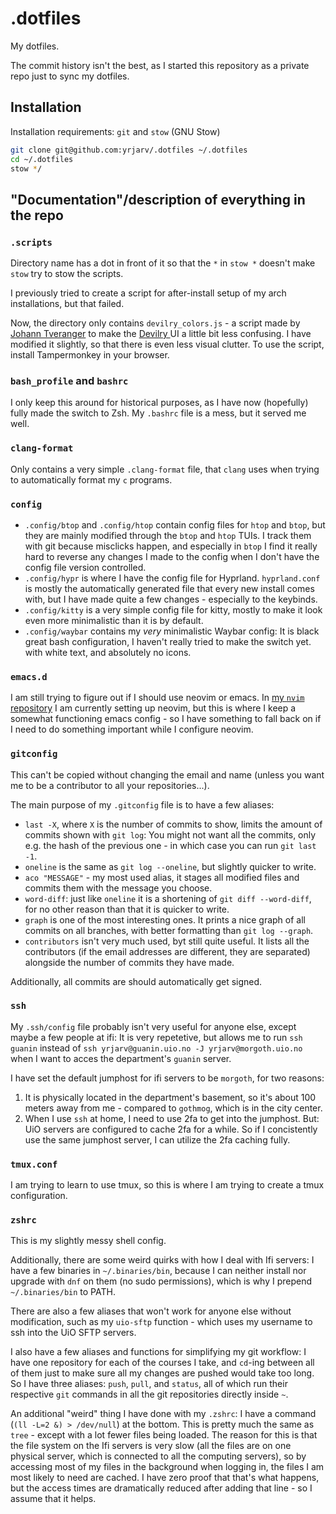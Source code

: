 # .dotfiles

My dotfiles.

The commit history isn't the best, as I started this repository as a private
repo just to sync my dotfiles.

## Installation

Installation requirements: `git` and `stow` (GNU Stow)

```bash
git clone git@github.com:yrjarv/.dotfiles ~/.dotfiles
cd ~/.dotfiles
stow */
```

## "Documentation"/description of everything in the repo

### `.scripts`

Directory name has a dot in front of it so that the `*` in `stow *` doesn't make
`stow` try to stow the scripts.

I previously tried to create a script for after-install setup of my arch
installations, but that failed.

Now, the directory only contains `devilry_colors.js` - a script made by [Johann
Tveranger](https://www.github.com/johtve) to make the [Devilry
](https://devilry.ifi.uio.no) UI a little bit less confusing. I have modified it
slightly, so that there is even less visual clutter. To use the script, install
Tampermonkey in your browser.

### `bash_profile` and `bashrc`

I only keep this around for historical purposes, as I have now (hopefully) fully
made the switch to Zsh. My `.bashrc` file is a mess, but it served me well.

### `clang-format`

Only contains a very simple `.clang-format` file, that `clang` uses when trying
to automatically format my `c` programs.

### `config`

* `.config/btop` and `.config/htop` contain config files for `htop` and `btop`,
  but they are mainly modified through the `btop` and `htop` TUIs. I track them
  with git because misclicks happen, and especially in `btop` I find it really
  hard to reverse any changes I made to the config when I don't have the config
  file version controlled.
* `.config/hypr` is where I have the config file for Hyprland. `hyprland.conf`
  is mostly the automatically generated file that every new install comes with,
  but I have made quite a few changes - especially to the keybinds.
* `.config/kitty` is a very simple config file for kitty, mostly to make it look
  even more minimalistic than it is by default.
* `.config/waybar` contains my _very_ minimalistic Waybar config: It is black
great bash configuration, I haven't really tried to make the switch yet.
  with white text, and absolutely no icons.

### `emacs.d`

I am still trying to figure out if I should use neovim or emacs. In [my `nvim`
repository](https://www.github.com/yrjarv/nvim) I am currently setting up
neovim, but this is where I keep a somewhat functioning emacs config - so I have
something to fall back on if I need to do something important while I configure
neovim.

### `gitconfig`

This can't be copied without changing the email and name (unless you want me to
be a contributor to all your repositories...).

The main purpose of my `.gitconfig` file is to have a few aliases:

* `last -X`, where `X` is the number of commits to show, limits the amount
  of commits shown with `git log`: You might not want all the commits, only e.g.
  the hash of the previous one - in which case you can run `git last -1`.
* `oneline` is the same as `git log --oneline`, but slightly quicker to
  write.
* `aco "MESSAGE"` - my most used alias, it stages all modified files and commits
  them with the message you choose.
* `word-diff`: just like `oneline` it is a shortening of `git diff --word-diff`,
  for no other reason than that it is quicker to write.
* `graph` is one of the most interesting ones. It prints a nice graph of all
  commits on all branches, with better formatting than `git log --graph`.
* `contributors` isn't very much used, byt still quite useful. It lists all the
  contributors (if the email addresses are different, they are separated)
  alongside the number of commits they have made.

Additionally, all commits are should automatically get signed.

### `ssh`

My `.ssh/config` file probably isn't very useful for anyone else, except maybe
a few people at ifi: It is very repetetive, but allows me to run `ssh guanin`
instead of `ssh yrjarv@guanin.uio.no -J yrjarv@morgoth.uio.no` when I want to
acces the department's `guanin` server.

I have set the default jumphost for ifi servers to be `morgoth`, for two
reasons:

1. It is physically located in the department's basement, so it's about 100
   meters away from me - compared to `gothmog`, which is in the city center.
2. When I use `ssh` at home, I need to use 2fa to get into the jumphost. But:
   UiO servers are configured to cache 2fa for a while. So if I concistently use
   the same jumphost server, I can utilize the 2fa caching fully.


### `tmux.conf`

I am trying to learn to use tmux, so this is where I am trying to create a tmux
configuration.

### `zshrc`

This is my slightly messy shell config.

Additionally, there are some weird quirks with how I deal with Ifi servers: I
have a few binaries in `~/.binaries/bin`, because I can neither install nor
upgrade with `dnf` on them (no sudo permissions), which is why I prepend
`~/.binaries/bin` to PATH.

There are also a few aliases that won't work for anyone else without
modification, such as my `uio-sftp` function - which uses my username to ssh
into the UiO SFTP servers.

I also have a few aliases and functions for simplifying my git workflow: I have
one repository for each of the courses I take, and `cd`-ing between all of them
just to make sure all my changes are pushed would take too long. So I have three
aliases: `push`, `pull`, and `status`, all of which run their respective `git`
commands in all the git repositories directly inside `~`.

An additional "weird" thing I have done with my `.zshrc`: I have a command (`(ll
-L=2 &) > /dev/null`) at the bottom. This is pretty much the same as `tree` -
except with a lot fewer files being loaded. The reason for this is that the file
system on the Ifi servers is very slow (all the files are on one physical
server, which is connected to all the computing servers), so by accessing most
of my files in the background when logging in, the files I am most likely to
need are cached. I have zero proof that that's what happens, but the access
times are dramatically reduced after adding that line - so I assume that it
helps.
